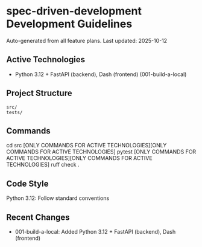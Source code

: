 # spec-driven-development Development Guidelines

Auto-generated from all feature plans. Last updated: 2025-10-12

## Active Technologies
- Python 3.12 + FastAPI (backend), Dash (frontend) (001-build-a-local)

## Project Structure
```
src/
tests/
```

## Commands
cd src [ONLY COMMANDS FOR ACTIVE TECHNOLOGIES][ONLY COMMANDS FOR ACTIVE TECHNOLOGIES] pytest [ONLY COMMANDS FOR ACTIVE TECHNOLOGIES][ONLY COMMANDS FOR ACTIVE TECHNOLOGIES] ruff check .

## Code Style
Python 3.12: Follow standard conventions

## Recent Changes
- 001-build-a-local: Added Python 3.12 + FastAPI (backend), Dash (frontend)

<!-- MANUAL ADDITIONS START -->
<!-- MANUAL ADDITIONS END -->